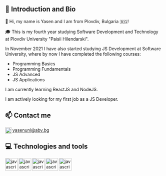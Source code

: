 ## 👋 Introduction and Bio
🧑 Hi, my name is Yasen and I am from Plovdiv, Bulgaria 🇧🇬!

🎓 This is my fourth year studying Software Development and Technology at Plovdiv University "Paisii Hilendarski".

In November 2021 I have also started studying JS Development at Software University, where by now I have completed the following courses:
- Programming Basics
- Programming Fundamentals
- JS Advanced
- JS Applications

I am currently learning ReactJS and NodeJS.

I am actively looking for my first job as a JS Developer.

## 📫 Contact me
<a href="https://www.facebook.com/yasen.kurtev.3/"><img align="left" alt="facebook" width="20px" src="https://cdn.jsdelivr.net/gh/devicons/devicon/icons/facebook/facebook-original.svg" /></a>
yasenuni@abv.bg

## 💻 Technologies and tools
<img align="left" alt="javascript" width="40px" src="https://cdn.jsdelivr.net/gh/devicons/devicon/icons/javascript/javascript-original.svg" />
<img align="left" alt="javascript" width="40px" src="https://cdn.jsdelivr.net/gh/devicons/devicon/icons/react/react-original.svg" />
<img align="left" alt="javascript" width="40px" src="https://cdn.jsdelivr.net/gh/devicons/devicon/icons/html5/html5-original.svg" />
<img align="left" alt="javascript" width="40px" src="https://cdn.jsdelivr.net/gh/devicons/devicon/icons/css3/css3-original.svg" />
<img align="left" alt="javascript" width="40px" src="https://cdn.jsdelivr.net/gh/devicons/devicon/icons/mocha/mocha-plain.svg" />

<!---
YasenKurtev/YasenKurtev is a ✨ special ✨ repository because its `README.md` (this file) appears on your GitHub profile.
You can click the Preview link to take a look at your changes.
--->
